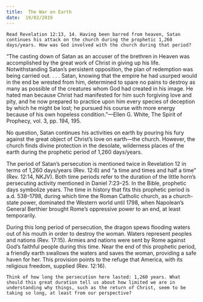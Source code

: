 ```yaml
---
title:  The War on Earth
date:  19/02/2019
---
```


`Read Revelation 12:13, 14. Having been barred from heaven, Satan continues his attack on the church during the prophetic 1,260 days/years. How was God involved with the church during that period?`

“The casting down of Satan as an accuser of the brethren in Heaven was accomplished by the great work of Christ in giving up his life. Notwithstanding Satan’s persistent opposition, the plan of redemption was being carried out. . . . Satan, knowing that the empire he had usurped would in the end be wrested from him, determined to spare no pains to destroy as many as possible of the creatures whom God had created in his image. He hated man because Christ had manifested for him such forgiving love and pity, and he now prepared to practice upon him every species of deception by which he might be lost; he pursued his course with more energy because of his own hopeless condition.”—Ellen G. White, The Spirit of Prophecy, vol. 3, pp. 194, 195.

No question, Satan continues his activities on earth by pouring his fury against the great object of Christ’s love on earth—the church. However, the church finds divine protection in the desolate, wilderness places of the earth during the prophetic period of 1,260 days/years.

The period of Satan’s persecution is mentioned twice in Revelation 12 in terms of 1,260 days/years (Rev. 12:6) and “a time and times and half a time” (Rev. 12:14, NKJV). Both time periods refer to the duration of the little horn’s persecuting activity mentioned in Daniel 7:23–25. In the Bible, prophetic days symbolize years. The time in history that fits this prophetic period is a.d. 538–1798, during which time the Roman Catholic church, as a church-state power, dominated the Western world until 1798, when Napolean’s General Berthier brought Rome’s oppressive power to an end, at least temporarily.

During this long period of persecution, the dragon spews flooding waters out of his mouth in order to destroy the woman. Waters represent peoples and nations (Rev. 17:15). Armies and nations were sent by Rome against God’s faithful people during this time. Near the end of this prophetic period, a friendly earth swallows the waters and saves the woman, providing a safe haven for her. This provision points to the refuge that America, with its religious freedom, supplied (Rev. 12:16).

`Think of how long the persecution here lasted: 1,260 years. What should this great duration tell us about how limited we are in understanding why things, such as the return of Christ, seem to be taking so long, at least from our perspective?`